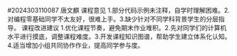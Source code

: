 #2024303110087 唐文麒
课程意见
1.部分代码示例未注释，自学时理解困难。2.对编程零基础同学不太友好，很难上手。3.缺少针对不同学科背景学生的分层指导。
课程改进建议
1.优化课程节奏，避免期末作业堆积。2.先对同学们的计算机水平进行摸底，调整课程难度。3.开发课程知识图谱，帮助学生建立体系化认知。4.适当增加小组共同协作作业，提高同学参与度。
